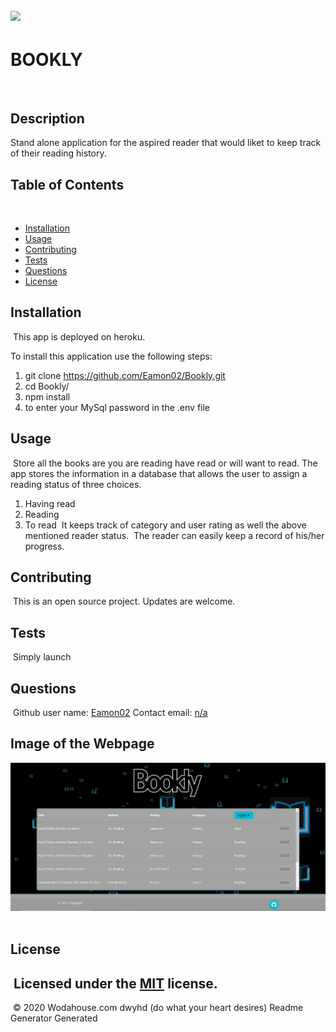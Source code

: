 ![](https://img.shields.io/apm/l/vim-mode)
---
# BOOKLY
​
## Description 
Stand alone application for the aspired reader that would liket to keep track of their reading history. 
​
## Table of Contents
​
* [Installation](#Installation)
* [Usage](#Usage)
* [Contributing](#Contributing)
* [Tests](#Tests)
* [Questions](#Questions)
* [License](#License)
​
​
## Installation
​
This app is deployed on heroku.

To install this application use the following steps:

1. git clone https://github.com/Eamon02/Bookly.git
2. cd Bookly/
3. npm install
4. to enter your MySql password in the .env file
​
## Usage 
​
Store all the books are you are reading have read or will want to read. The app stores the information in a database that allows the user to assign a reading status of three choices. 
1. Having read
2. Reading
3. To read
​
It keeps track of category and user rating as well the above mentioned reader status. 
​
The reader can easily keep a record of his/her progress.
​
​
## Contributing
​
This is an open source project. Updates are welcome.
​
​
## Tests
​
Simply launch
​
​
## Questions
​
Github user name: [Eamon02](https://github.com/Eamon02)
​
Contact email: [n/a](mailto:n/a)

## Image of the Webpage
![Screenshot of the Bookly App](./public/assets/images/Bookly.png)
​
## License
​
Licensed under the [MIT](MIT%20License.txt) license.
​
---
​
© 2020 Wodahouse.com dwyhd (do what your heart desires) Readme Generator Generated